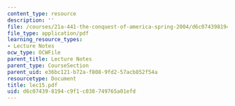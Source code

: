 ```yaml
---
content_type: resource
description: ''
file: /courses/21a-441-the-conquest-of-america-spring-2004/d6c074398194c9f1c038749765a01efd_lec15.pdf
file_type: application/pdf
learning_resource_types:
- Lecture Notes
ocw_type: OCWFile
parent_title: Lecture Notes
parent_type: CourseSection
parent_uid: e36bc121-b72a-f808-9fd2-57acb852f54a
resourcetype: Document
title: lec15.pdf
uid: d6c07439-8194-c9f1-c038-749765a01efd
---
```

